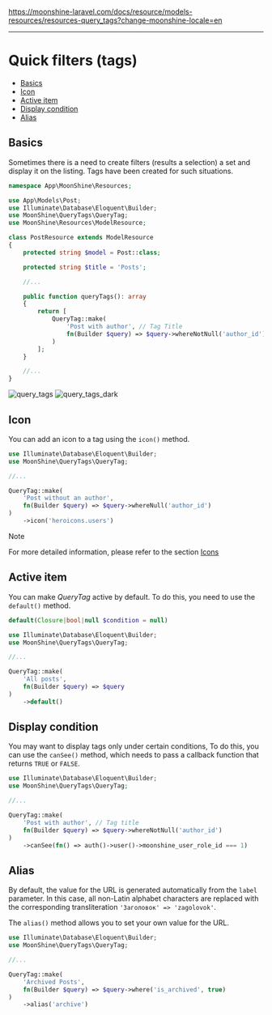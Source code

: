 https://moonshine-laravel.com/docs/resource/models-resources/resources-query_tags?change-moonshine-locale=en

------
# Quick filters (tags)

- [Basics](#basics)
- [Icon](#icon)
- [Active item](#active-item)
- [Display condition](#display-condition)
- [Alias](#alias)

<a name="basics"></a>
## Basics

Sometimes there is a need to create filters (results a selection) a set and display it on the listing. Tags have been created for such situations.

```php
namespace App\MoonShine\Resources;

use App\Models\Post;
use Illuminate\Database\Eloquent\Builder;
use MoonShine\QueryTags\QueryTag;
use MoonShine\Resources\ModelResource;

class PostResource extends ModelResource
{
    protected string $model = Post::class;

    protected string $title = 'Posts';

    //...

    public function queryTags(): array
    {
        return [
            QueryTag::make(
                'Post with author', // Tag Title
                fn(Builder $query) => $query->whereNotNull('author_id') // Query builder
            )
        ];
    }

    //...
}

```

![query_tags](https://moonshine-laravel.com/screenshots/query_tags.png)
![query_tags_dark](https://moonshine-laravel.com/screenshots/query_tags_dark.png)

<a name="icon"></a>
## Icon

You can add an icon to a tag using the `icon()` method.

```php
use Illuminate\Database\Eloquent\Builder;
use MoonShine\QueryTags\QueryTag;

//...

QueryTag::make(
    'Post without an author',
    fn(Builder $query) => $query->whereNull('author_id')
)
    ->icon('heroicons.users')
```

> [!NOTE]
> For more detailed information, please refer to the section [Icons](https://moonshine-laravel.com/docs/resource/appearance/icons)

<a name="active-item"></a>
## Active item

You can make *QueryTag* active by default. To do this, you need to use the `default()` method.

```php
default(Closure|bool|null $condition = null)
```

```php
use Illuminate\Database\Eloquent\Builder;
use MoonShine\QueryTags\QueryTag;

//...

QueryTag::make(
    'All posts',
    fn(Builder $query) => $query
)
    ->default()
```

<a name="display-condition"></a>
## Display condition

You may want to display tags only under certain conditions, To do this, you can use the `canSee()` method, which needs to pass a callback function that returns `TRUE` or `FALSE`.

```php
use Illuminate\Database\Eloquent\Builder;
use MoonShine\QueryTags\QueryTag;

//...

QueryTag::make(
    'Post with author', // Tag title
    fn(Builder $query) => $query->whereNotNull('author_id')
)
    ->canSee(fn() => auth()->user()->moonshine_user_role_id === 1)
```

<a name="alias"></a>
## Alias

By default, the value for the URL is generated automatically from the `label` parameter. In this case, all non-Latin alphabet characters are replaced with the corresponding transliteration `'Заголовок' => 'zagolovok'`.

The `alias()` method allows you to set your own value for the URL.

```php
use Illuminate\Database\Eloquent\Builder;
use MoonShine\QueryTags\QueryTag;

//...

QueryTag::make(
    'Archived Posts',
    fn(Builder $query) => $query->where('is_archived', true)
)
    ->alias('archive')
```
